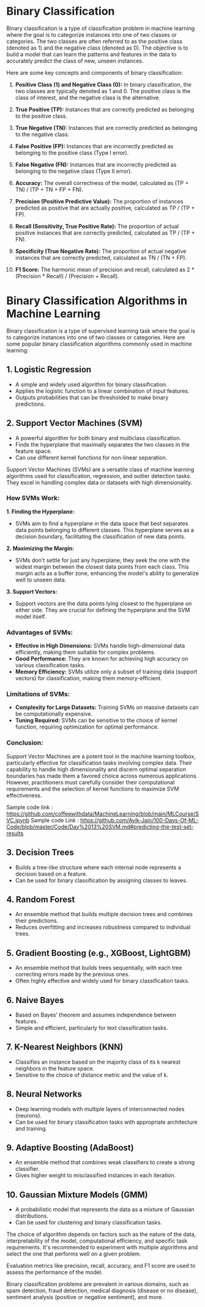 # Binary Classification

Binary classification is a type of classification problem in machine learning where the goal is to categorize instances into one of two classes or categories. The two classes are often referred to as the positive class (denoted as 1) and the negative class (denoted as 0). The objective is to build a model that can learn the patterns and features in the data to accurately predict the class of new, unseen instances.

Here are some key concepts and components of binary classification:

1. **Positive Class (1) and Negative Class (0):** In binary classification, the two classes are typically denoted as 1 and 0. The positive class is the class of interest, and the negative class is the alternative.

2. **True Positive (TP):** Instances that are correctly predicted as belonging to the positive class.

3. **True Negative (TN):** Instances that are correctly predicted as belonging to the negative class.

4. **False Positive (FP):** Instances that are incorrectly predicted as belonging to the positive class (Type I error).

5. **False Negative (FN):** Instances that are incorrectly predicted as belonging to the negative class (Type II error).

6. **Accuracy:** The overall correctness of the model, calculated as (TP + TN) / (TP + TN + FP + FN).

7. **Precision (Positive Predictive Value):** The proportion of instances predicted as positive that are actually positive, calculated as TP / (TP + FP).

8. **Recall (Sensitivity, True Positive Rate):** The proportion of actual positive instances that are correctly predicted, calculated as TP / (TP + FN).

9. **Specificity (True Negative Rate):** The proportion of actual negative instances that are correctly predicted, calculated as TN / (TN + FP).

10. **F1 Score:** The harmonic mean of precision and recall, calculated as 2 * (Precision * Recall) / (Precision + Recall).
# Binary Classification Algorithms in Machine Learning

Binary classification is a type of supervised learning task where the goal is to categorize instances into one of two classes or categories. Here are some popular binary classification algorithms commonly used in machine learning:

## 1. Logistic Regression
- A simple and widely used algorithm for binary classification.
- Applies the logistic function to a linear combination of input features.
- Outputs probabilities that can be thresholded to make binary predictions.

## 2. Support Vector Machines (SVM)
- A powerful algorithm for both binary and multiclass classification.
- Finds the hyperplane that maximally separates the two classes in the feature space.
- Can use different kernel functions for non-linear separation.

Support Vector Machines (SVMs) are a versatile class of machine learning algorithms used for classification, regression, and outlier detection tasks. They excel in handling complex data or datasets with high dimensionality.

### How SVMs Work:

**1. Finding the Hyperplane:**
   - SVMs aim to find a hyperplane in the data space that best separates data points belonging to different classes. This hyperplane serves as a decision boundary, facilitating the classification of new data points.

**2. Maximizing the Margin:**
   - SVMs don't settle for just any hyperplane; they seek the one with the widest margin between the closest data points from each class. This margin acts as a buffer zone, enhancing the model's ability to generalize well to unseen data.

**3. Support Vectors:**
   - Support vectors are the data points lying closest to the hyperplane on either side. They are crucial for defining the hyperplane and the SVM model itself.

### Advantages of SVMs:

- **Effective in High Dimensions:** SVMs handle high-dimensional data efficiently, making them suitable for complex problems.
- **Good Performance:** They are known for achieving high accuracy on various classification tasks.
- **Memory Efficiency:** SVMs utilize only a subset of training data (support vectors) for classification, making them memory-efficient.

### Limitations of SVMs:

- **Complexity for Large Datasets:** Training SVMs on massive datasets can be computationally expensive.
- **Tuning Required:** SVMs can be sensitive to the choice of kernel function, requiring optimization for optimal performance.

### Conclusion:

Support Vector Machines are a potent tool in the machine learning toolbox, particularly effective for classification tasks involving complex data. Their capability to handle high dimensionality and discern optimal separation boundaries has made them a favored choice across numerous applications. However, practitioners must carefully consider their computational requirements and the selection of kernel functions to maximize SVM effectiveness.

  Sample code link :  https://github.com/coffeewithdata/MachineLearning/blob/main/MLCourse/SVC.ipynb 
  Sample code Link :  https://github.com/Avik-Jain/100-Days-Of-ML-Code/blob/master/Code/Day%2013%20SVM.md#predicting-the-test-set-results 

## 3. Decision Trees
- Builds a tree-like structure where each internal node represents a decision based on a feature.
- Can be used for binary classification by assigning classes to leaves.

## 4. Random Forest
- An ensemble method that builds multiple decision trees and combines their predictions.
- Reduces overfitting and increases robustness compared to individual trees.

## 5. Gradient Boosting (e.g., XGBoost, LightGBM)
- An ensemble method that builds trees sequentially, with each tree correcting errors made by the previous ones.
- Often highly effective and widely used for binary classification tasks.

## 6. Naive Bayes
- Based on Bayes' theorem and assumes independence between features.
- Simple and efficient, particularly for text classification tasks.

## 7. K-Nearest Neighbors (KNN)
- Classifies an instance based on the majority class of its k nearest neighbors in the feature space.
- Sensitive to the choice of distance metric and the value of k.

## 8. Neural Networks
- Deep learning models with multiple layers of interconnected nodes (neurons).
- Can be used for binary classification tasks with appropriate architecture and training.

## 9. Adaptive Boosting (AdaBoost)
- An ensemble method that combines weak classifiers to create a strong classifier.
- Gives higher weight to misclassified instances in each iteration.

## 10. Gaussian Mixture Models (GMM)
- A probabilistic model that represents the data as a mixture of Gaussian distributions.
- Can be used for clustering and binary classification tasks.

The choice of algorithm depends on factors such as the nature of the data, interpretability of the model, computational efficiency, and specific task requirements. It's recommended to experiment with multiple algorithms and select the one that performs well on a given problem.

Evaluation metrics like precision, recall, accuracy, and F1 score are used to assess the performance of the model.

Binary classification problems are prevalent in various domains, such as spam detection, fraud detection, medical diagnosis (disease or no disease), sentiment analysis (positive or negative sentiment), and more.

